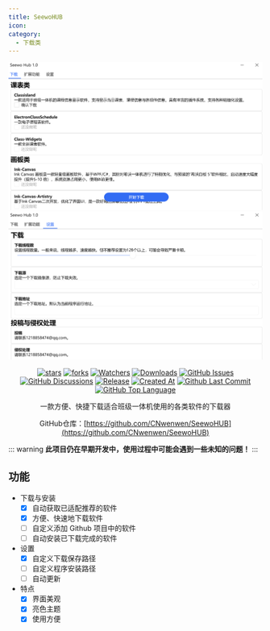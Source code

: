 ```yaml
---
title: SeewoHUB
icon: 
category:
  - 下载类
---
```


<div align="center">

![主界面](images/main-interface.png)
![设置](images/setting.png)

[![stars](https://img.shields.io/github/stars/CNwenwen/SeewoHUB?label=Stars)](https://github.com/CNwenwen/SeewoHUB) [![forks](https://img.shields.io/github/forks/CNwenwen/SeewoHUB?label=Forks)](https://github.com/CNwenwen/SeewoHUB) [![Watchers](https://img.shields.io/github/watchers/CNwenwen/SeewoHUB?style=social)](https://github.com/CNwenwen/SeewoHUB/watchers) [![Downloads](https://img.shields.io/github/downloads/CNwenwen/SeewoHUB/total?style=social&label=Downloads&logo=github)](https://github.com/CNwenwen/SeewoHUB/releases/latest) [![GitHub Issues](https://img.shields.io/github/issues-search/CNwenwen/SeewoHUB?query=is%3Aopen&style=flat&logo=github&label=Issues&color=%233fb950)](https://github.com/CNwenwen/SeewoHUB/issues) [![GitHub Discussions](https://img.shields.io/github/discussions/CNwenwen/SeewoHUB?style=flat&logo=Github&label=Discussions)](https://github.com/CNwenwen/SeewoHUB/discussions) [![Release](https://img.shields.io/github/v/release/CNwenwen/SeewoHUB?style=flat&color=%233fb950&label=正式版)](https://github.com/CNwenwen/SeewoHUB/releases/latest)  [![Created At](https://img.shields.io/github/created-at/CNwenwen/SeewoHUB)](https://github.com/CNwenwen/SeewoHUB) [![Github Last Commit](https://img.shields.io/github/last-commit/CNwenwen/SeewoHUB)](https://github.com/CNwenwen/SeewoHUB/commits/master) [![GitHub Top Language](https://img.shields.io/github/languages/top/CNwenwen/SeewoHUB)](https://github.com/CNwenwen/SeewoHUB)

一款方便、快捷下载适合班级一体机使用的各类软件的下载器

GitHub仓库：[https://github.com/CNwenwen/SeewoHUB](https://github.com/CNwenwen/SeewoHUB)

</div>

::: warning
**此项目仍在早期开发中，使用过程中可能会遇到一些未知的问题！**
:::

## 功能
- 下载与安装
	- [X] 自动获取已适配推荐的软件
	- [X] 方便、快速地下载软件
	- [ ] 自定义添加 Github 项目中的软件
	- [ ] 自动安装已下载完成的软件
- 设置
	- [X] 自定义下载保存路径
	- [ ] 自定义程序安装路径
	- [ ] 自动更新
- 特点
	- [X] 界面美观
	- [X] 亮色主题
	- [X] 使用方便
